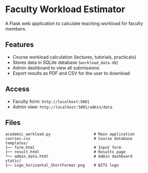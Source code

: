 # Faculty Workload Estimator

A Flask web application to calculate teaching workload for faculty members.

## Features

- Course workload calculation (lectures, tutorials, practicals)
- Stores data in SQLite database (`workload_data.db`)
- Admin dashboard to view all submissions
- Export results as PDF and CSV for the user to download


## Access

- Faculty form: `http://localhost:5001`
- Admin view: `http://localhost:5001/admin/data`

## Files

```
academic_workload.py                   # Main application
courses.csv                            # Course database
templates/
├── form.html                          # Input form
├── result.html                        # Results page
└── admin_data.html                    # Admin dashboard
static/
├── Logo_horizontal_ShortFormat.png    # BITS logo
```

